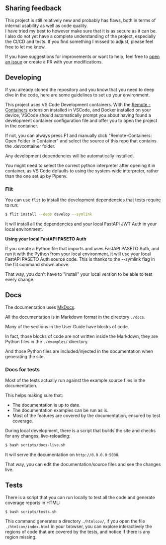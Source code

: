 ## Sharing feedback

This project is still relatively new and probably has flaws, both in terms of internal usability as well as code quality.\
I have tried my best to however make sure that it is as secure as it can be.\
I also do not yet have a complete understanding of the project, especially the CI/CD and tests. If you find something I missed to adjust, please feel free to let me know.

If you have suggestions for improvements or want to help, feel free to <a href="https://github.com/yashram96/fastapi-paseto/issues/new" target="_blank">open an issue</a> or create a PR with your modifications.

## Developing

If you already cloned the repository and you know that you need to deep dive in the code, here are some guidelines to set up your environment.

This project uses VS Code Development containers.
With the <a href="https://marketplace.visualstudio.com/items?itemName=ms-vscode-remote.remote-containers" target="_blank">Remote - Containers</a> extension installed in VSCode, and Docker installed on your device, VSCode should automatically prompt you about having found a development container configuration file and offer you to open the project in the container.

If not, you can always press F1 and manually click "Remote-Containers: Open Folder in Container" and select the source of this repo that contains the .devcontainer folder.

Any development dependencies will be automatically installed.

You might need to select the correct python interpreter after opening it in container, as VS Code defaults to using the system-wide interpreter, rather than the one set up by Pipenv.

### Flit

You can use `flit` to install the development dependencies that tests require to run:

```bash
$ flit install --deps develop --symlink
```

It will install all the dependencies and your local FastAPI JWT Auth in your local environment.

**Using your local FastAPI PASETO Auth**

If you create a Python file that imports and uses FastAPI PASETO Auth, and run it with the Python from your local environment, it will use your local FastAPI PASETO Auth source code. This is thanks to the --symlink flag in the flit command shown above.

That way, you don't have to "install" your local version to be able to test every change.

## Docs

The documentation uses <a href="https://www.mkdocs.org/" class="external-link" target="_blank">MkDocs</a>.

All the documentation is in Markdown format in the directory `./docs`.

Many of the sections in the User Guide have blocks of code.

In fact, those blocks of code are not written inside the Markdown, they are Python files in the `./examples/` directory.

And those Python files are included/injected in the documentation when generating the site.

### Docs for tests

Most of the tests actually run against the example source files in the documentation.

This helps making sure that:

* The documentation is up to date.
* The documentation examples can be run as is.
* Most of the features are covered by the documentation, ensured by test coverage.

During local development, there is a script that builds the site and checks for any changes, live-reloading:

```bash
$ bash scripts/docs-live.sh
```

It will serve the documentation on `http://0.0.0.0:5000`.

That way, you can edit the documentation/source files and see the changes live.

## Tests

There is a script that you can run locally to test all the code and generate coverage reports in HTML:

```bash
$ bash scripts/tests.sh
```

This command generates a directory `./htmlcov/`, if you open the file `./htmlcov/index.html` in your browser, you can explore interactively the regions of code that are covered by the tests, and notice if there is any region missing.
